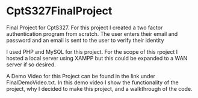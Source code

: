 # CptS327FinalProject
Final Project for CptS327. For this project I created a two factor authentication program from scratch. The user enters their email and password and an email is sent to the user to verify their identity

I used PHP and MySQL for this project. For the scope of this rpoject I hosted a local server using XAMPP but this could be expanded to a WAN server if so desired.

A Demo Video for this Project can be found in the link under FinalDemoVideo.txt. In this demo video I show the functionality of the project, why I decided to make this project, and a walkthrough of the code.

